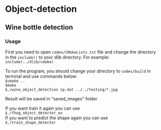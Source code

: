 # Object-detection
## Wine bottle detection
### Usage
First you need to open `codes/CMakeLists.txt` file and change the directory in the `include()` to your dlib directory.  For example:  
`include(../dlib/cmake)`

To run the program, you should change your directory to `codes/build` in terminal and use commands below:  
`$cmake ..`   
`$make`    
`$./wine_object_detection sp.dat ../../testing/*.jpg`  

Result will be saved in "saved_images" folder

If you want train it again you can use  
`$./fhog_object_detector_ex`  
If you want to predict the shape again you can use  
`$./train_shape_detector`
